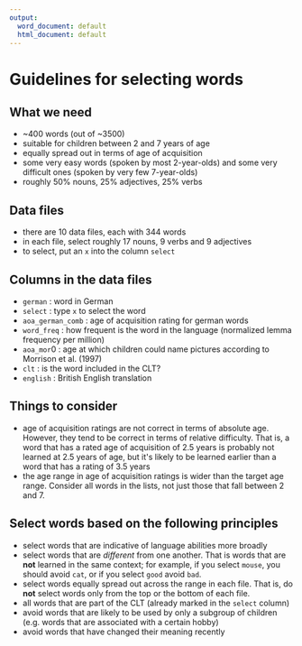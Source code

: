 ```yaml
---
output:
  word_document: default
  html_document: default
---
```

# Guidelines for selecting words

## What we need

-   \~400 words (out of ~3500)
-   suitable for children between 2 and 7 years of age
-   equally spread out in terms of age of acquisition
-   some very easy words (spoken by most 2-year-olds) and some very difficult ones (spoken by very few 7-year-olds)
-   roughly 50% nouns, 25% adjectives, 25% verbs

## Data files

-   there are 10 data files, each with 344 words
-   in each file, select roughly 17 nouns, 9 verbs and 9 adjectives
-   to select, put an `x` into the column `select`

## Columns in the data files

-   `german` : word in German
-   `select` : type `x` to select the word
-   `aoa_german_comb` : age of acquisition rating for german words
-   `word_freq` : how frequent is the word in the language (normalized lemma frequency per million)
-   `aoa_mor`0 : age at which children could name pictures according to Morrison et al. (1997)
-   `clt` : is the word included in the CLT?
-   `english` : British English translation

## Things to consider

-   age of acquisition ratings are not correct in terms of absolute age. However, they tend to be correct in terms of relative difficulty. That is, a word that has a rated age of acquisition of 2.5 years is probably not learned at 2.5 years of age, but it's likely to be learned earlier than a word that has a rating of 3.5 years
-   the age range in age of acquisition ratings is wider than the target age range. Consider all words in the lists, not just those that fall between 2 and 7.


## Select words based on the following principles

-   select words that are indicative of language abilities more broadly
-   select words that are *different* from one another. That is words that are **not** learned in the same context; for example, if you select `mouse`, you should avoid `cat`, or if you select `good` avoid `bad`.
-   select words equally spread out across the range in each file. That is, do **not** select words only from the top or the bottom of each file.
-   all words that are part of the CLT (already marked in the `select` column)
-   avoid words that are likely to be used by only a subgroup of children (e.g. words that are associated with a certain hobby)
-   avoid words that have changed their meaning recently
